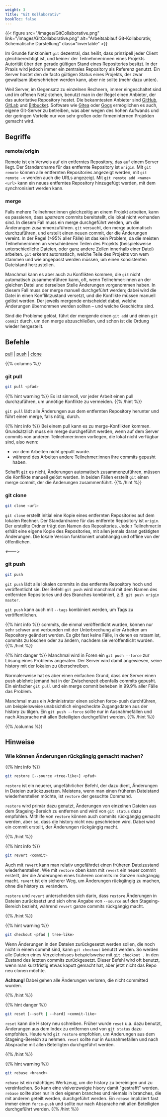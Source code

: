 ```yaml
---
weight: 3
Title: "Git Kollaborativ"
bookToc: false
---
```


{{< figure src="/images/GitCollaborative.png" link="/images/GitCollaborative.png" alt="Arbeitsablauf Git-Kollaborativ, Schematische Darstellung" class="invertable" >}}

Im Grunde funktioniert `git` dezentral, das heißt, dass prinzipell jeder Client gleichberechtigt ist, und keine:r der Teilnehmer:innen eines Projekts Autorität über den gerade gültigen Stand eines Repositories besitzt. In der Praxis wird jedoch immer ein zentrales Repository als Referenz genutzt. Ein Server hostet den de facto gültigen Status eines Projekts, der zwar gewaltsam überschrieben werden kann, aber nie sollte (mehr dazu unten). 

Weil Server, im Gegensatz zu einzelnen Rechnern, immer eingeschaltet sind und im offenen Netz stehen, benutzt man in der Regel einen Anbieter, der das autoritative Repository hostet. Die bekanntesten Anbieter sind [GitHub](https://github.com), [GitLab](https://gitlab.com) und [Bitbucket](https://bitbucket.org). Software wie [Gitea](https://gitea.io) oder [Gogs](https://gogs.io) ermöglichen es auch, eigene Git-Server zu betreiben, was aber wegen des hohen Aufwands und der geringen Vorteile nur von sehr großen oder firmeninternen Projekten gemacht wird.

## Begriffe

### remote/origin

Remote ist ein Verweis auf ein entferntes Repository, das auf einem Server liegt. Der Standardname für das entfernte Repository ist `origin`. Mit `git remote` können alle entfernten Repositories angezeigt werden, mit `git remote -v` werden auch die URLs angezeigt. Mit `git remote add <name> <url>` kann ein neues entferntes Repository hinzugefügt werden, mit dem synchronisiert werden kann.


### merge

Falls mehere Teilnehmer:innen gleichzeitig an einem Projekt arbeiten, kann es passieren, dass *upstream* commits bereitstellt, die lokal nicht vorhanden sind.
In diesem Fall muss ein merge durchgeführt werden, um die Änderungen zusammenzuführen. 
`git` versucht, den merge automatisch durchzuführen, und erstellt einen neuen commit, der die Änderungen vereint. 
In der Regel (>95% aller Fälle) ist das kein Problem, da die meisten Teilnehmer:innen an verschiedenen Teilen des Projekts (beispielsweise unterschiedliche Dateien, oder ganz andere Zeilen innerhalb einer Datei) arbeiten. 
`git` erkennt automatisch, welche Teile des Projekts von wem stammen und wie angepasst werden müssen, um einen konsistenten Dateistand herzustellen.

Manchmal kann es aber auch zu Konflikten kommen, die `git` nicht automatisch zusammenführen kann, oft, wenn Teilnehmer:innen an der gleichen Datei und derselben Stelle Änderungen vorgenommen haben. 
In diesem Fall muss der merge manuell durchgeführt werden; dabei wird die Datei in einen Konfliktzustand versetzt, und die Konflikte müssen manuell gelöst werden. 
Der jeweils mergende entscheidet dabei, welche Änderungen übernommen werden sollten &ndash; und welche Geschichte sind.

Sind die Probleme gelöst, führt der mergende einen `git add` und einen `git commit` durch, um den merge abzuschließen, und schon ist die Ordung wieder hergestellt.

## Befehle

[pull](#git-pull) | [push](#git-push) | [clone](#git-clone)

{{% columns %}}


### git pull

```bash
git pull <pfad>
```

{{% hint warning %}}
Es ist sinnvoll, vor jeder Arbeit einen pull durchzuführen, um unnötige Konflikte zu vermeiden. 
{{% /hint %}}

`git pull` lädt alle Änderungen aus dem entfernten Repository herunter und führt einen merge, falls nötig, durch. 

{{% hint info %}}
Bei einem pull kann es zu merge-Konflikten kommen. Grundsätzlich muss ein merge durchgeführt werden, wenn auf dem Server commits von anderen Teilnehmer:innen vorliegen, die lokal nicht verfügbar sind, also wenn:

- vor dem Arbeiten nicht gepullt wurde.
- während des Arbeiten andere Teilnehmer:innen ihre commits gepusht haben.

Schafft `git` es nicht, Änderungen automatisch zusammenzuführen, müssen die Konflikte manuell gelöst werden. In beiden Fällen erstellt `git` einen merge commit, der die Änderungen zusammenführt.
{{% /hint %}}

### git clone

```bash
git clone <url>
```

`git clone` erstellt initial eine Kopie eines entfernten Repositories auf dem lokalen Rechner. Der Standardname für das entfernte Repository ist `origin`. Der erstellte Ordner trägt den Namen des Repositories. Jede:r Teilnehmer:in erhält eine eigene Kopie des Repositories, mit allen jemals daran getätigten Änderungen. Die lokale Version funktioniert unabhängig und offline von der öffentlichen.

<--->

### git push

```bash
git push
```

`git push` lädt alle lokalen commits in das entfernte Repository hoch und veröffentlicht sie. Der Befehl `git push` wird manchmal mit dem Namen des entfernten Repositories und des Branches kombiniert, z.B. `git push origin master`. 

`git push` kann auch mit `--tags` kombiniert werden, um Tags zu veröffentlichen.

{{% hint info %}}
commits, die einmal veröffentlicht wurden, können nur sehr schwer und verbunden mit der Unterbrechung aller Arbeiten am Repository geändert werden. Es gibt fast keine Fälle, in denen es ratsam ist, commits zu löschen oder zu ändern, nachdem sie veröffentlicht wurden. 
{{% /hint %}}


{{% hint danger %}}
Manchmal wird  in Foren ein `git push --force` zur Lösung eines Problems angeraten. Der Server wird damit angewiesen, seine history mit der lokalen zu überschreiben. 

Normalerweise hat es aber einen einfachen Grund, dass der Server einen push ablehnt: jemand hat in der Zwischenzeit ebenfalls commits gepusht. Ein einfacher `git pull` und ein merge commit beheben in 99.9% aller Fälle das Problem. 

Manchmal muss ein Administrator einen solchen force-push durchführen, um beispielsweise unabsichtlich eingecheckte Zugangsdaten aus der history zu tilgen.  Ein `git push --force` sollte nur in Ausnahmefällen und nach Absprache mit allen Beteiligten durchgeführt werden.
{{% /hint %}} 

{{% /columns %}}

## Hinweise

### Wie können Änderungen rückgängig gemacht machen?

{{% hint info %}}

```bash
git restore [--source <tree-like>] <pfad>
```

`restore` ist ein neuerer, ungefährlicher Befehl, der dazu dient, Änderungen in Dateien zurückzusetzen. Meistens, wenn man einen früheren Dateistand wiederherstellen möchte, ist `restore` der gesuchte Command.

`restore` wird primär dazu genutzt, Änderungen von einzelnen Dateien aus dem Stageing-Bereich zu entfernen und wird von `git status` dazu empfohlen. Mithilfe von `restore` können auch commits rückgängig gemacht werden, aber so, dass die history nicht neu geschrieben wird. Dabei wird ein commit erstellt, der Änderungen rückgängig macht.

{{% /hint %}}

{{% hint info %}}

```bash
git revert <commit>
```

Auch mit `revert` kann man relativ ungefährdet einen früheren Dateizustand wiederherstellen. Wie mit `restore` oben kann mit `revert` ein neuer commit erstellt, der die Änderungen eines früheren commits im Ganzen rückgängig macht. `revert` ist ein sicherer Weg, um Änderungen rückgängig zu machen, ohne die history zu verändern.

`restore` und `revert` unterscheiden sich darin, dass `restore` Änderungen in Dateien zurücksetzt und sich ohne Angabe von `--source` auf den Stageing-Bereich bezieht, während `revert` ganze commits rückgängig macht.

{{% /hint %}}

{{% hint warning %}}
```bash
git checkout <pfad | tree-like>
```

Wenn Änderungen in den Dateien zurückgesetzt werden sollen, die noch nicht in einem commit sind, kann `git checkout` benutzt werden. So werden alle Dateien eines Verzeichnisses beispielsweise mit `git checkout .` in den Zustand des letzten commits zurückgesetzt. Dieser Befehl wird oft benutzt, wenn man kurzfristig etwas kaputt gemacht hat, aber jetzt nicht das Repo neu clonen möchte. 

**Achtung!** Dabei gehen alle Änderungen verloren, die nicht committed wurden.


{{% /hint %}}

{{% hint danger %}}
```bash
git reset [--soft | --hard] <commit-like>
```

`reset` kann die History neu schreiben. Früher wurde `reset` u.a. dazu benutzt, Änderungen aus dem Index zu entfernen und von `git status` dazu empfohlen. Heute wird `git restore` empfohlen, um Änderungen aus dem Stageing-Bereich zu nehmen. `reset` sollte nur in Ausnahmefällen und nach Absprache mit allen Beteiligten durchgeführt werden.

{{% /hint %}}

{{% hint warning %}}
```bash
git rebase <branch>
```

 `rebase` ist ein mächtiges Werkzeug, um die history zu bereinigen und zu vereinfachen. So kann eine vielverzweigte hisory damit "gestrafft" werden. `rebase` sollte aber nur in den eigenen branches und niemals in branches, die mit anderen geteilt werden, durchgeführt werden. Ein `rebase` impliziert fast immer einen `force-push` und sollte nur nach Absprache mit allen Beteiligten durchgeführt werden.
{{% /hint %}}



